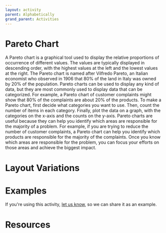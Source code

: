 ```yaml
---
layout: activity
parent: Alphabetically
grand_parent: Activities
---
```


# Pareto Chart
A Pareto chart is a graphical tool used to display the relative proportions of occurrence of different values. The values are typically displayed in descending order, with the highest values at the left and the lowest values at the right. The Pareto chart is named after Vilfredo Pareto, an Italian economist who observed in 1906 that 80% of the land in Italy was owned by 20% of the population. Pareto charts can be used to display any kind of data, but they are most commonly used to display data that can be categorized. For example, a Pareto chart of customer complaints might show that 80% of the complaints are about 20% of the products. To make a Pareto chart, first decide what categories you want to use. Then, count the number of items in each category. Finally, plot the data on a graph, with the categories on the x-axis and the counts on the y-axis. Pareto charts are useful because they can help you identify which areas are responsible for the majority of a problem. For example, if you are trying to reduce the number of customer complaints, a Pareto chart can help you identify which products are responsible for the majority of the complaints. Once you know which areas are responsible for the problem, you can focus your efforts on those areas and achieve the biggest impact.

# Layout Variations

# Examples
If you're using this activity, [let us know](https://github.com/Standards-and-Practices/structured-rapid-development/issues/new?assignees=&labels=documentation&template=example-submission.md&title=Example+of+%5Byour+pattern+here%5D), so we can share it as an example.
# Resources